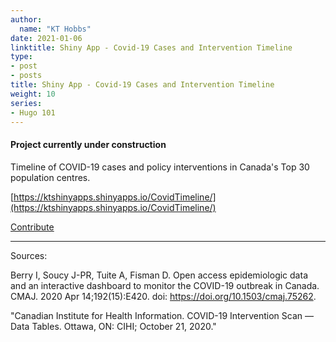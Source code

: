 ```yaml
---
author:
  name: "KT Hobbs"
date: 2021-01-06
linktitle: Shiny App - Covid-19 Cases and Intervention Timeline
type:
- post
- posts
title: Shiny App - Covid-19 Cases and Intervention Timeline
weight: 10
series:
- Hugo 101
---
```


#### Project currently under construction


Timeline of COVID-19 cases and policy interventions in Canada's Top 30 population centres.

[https://ktshinyapps.shinyapps.io/CovidTimeline/](https://ktshinyapps.shinyapps.io/CovidTimeline/)

[Contribute](https://github.com/KHobbs3/COVID-Cases-Interventions)

---

Sources:

Berry I, Soucy J-PR, Tuite A, Fisman D. Open access epidemiologic data and an interactive dashboard to monitor the COVID-19 outbreak in Canada. CMAJ. 2020 Apr 14;192(15):E420. doi: https://doi.org/10.1503/cmaj.75262.

"Canadian Institute for Health Information. COVID-19 Intervention Scan — Data Tables. Ottawa, ON: 
CIHI; October 21, 2020."
